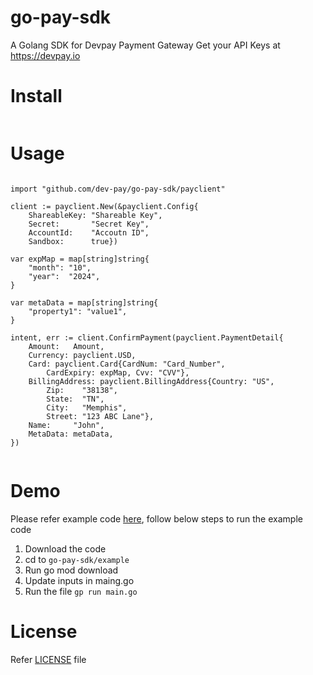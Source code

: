 # go-pay-sdk
A Golang SDK for Devpay Payment Gateway  Get your API Keys at https://devpay.io

# Install
```go mod download github.com/dev-pay/go-pay-sdk/payclient
```

# Usage 

```golang

import "github.com/dev-pay/go-pay-sdk/payclient"

client := payclient.New(&payclient.Config{
	ShareableKey: "Shareable Key",
	Secret:       "Secret Key",
	AccountId:    "Accoutn ID",
	Sandbox:      true})

var expMap = map[string]string{
	"month": "10",
	"year":  "2024",
}

var metaData = map[string]string{
	"property1": "value1",
}

intent, err := client.ConfirmPayment(payclient.PaymentDetail{
	Amount:   Amount,
	Currency: payclient.USD,
	Card: payclient.Card{CardNum: "Card_Number",
		CardExpiry: expMap, Cvv: "CVV"},
	BillingAddress: payclient.BillingAddress{Country: "US",
		Zip:    "38138",
		State:  "TN",
		City:   "Memphis",
		Street: "123 ABC Lane"},
	Name:     "John",
	MetaData: metaData,
})


```

# Demo
Please refer example code [here](https://github.com/dev-pay/go-pay-sdk/tree/main/example), follow below steps to run the example code
1. Download the code
2. cd to `go-pay-sdk/example`
3. Run go mod download
4. Update inputs in maing.go 
5. Run the file `gp run main.go`

# License
Refer [LICENSE](https://github.com/dev-pay/go-pay-sdk/blob/main/LICENSE) file

